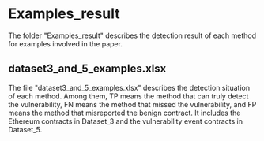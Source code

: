# Examples_result

The folder "Examples_result" describes the detection result of each method for examples involved in the paper.

## dataset3_and_5_examples.xlsx

The file "dataset3_and_5_examples.xlsx" describes the detection situation of each method. Among them, TP means the method that can truly detect the vulnerability, FN means the method that missed the vulnerability, and FP means the method that misreported the benign contract. It includes the Ethereum contracts in Dataset_3 and the vulnerability event contracts in Dataset_5.
